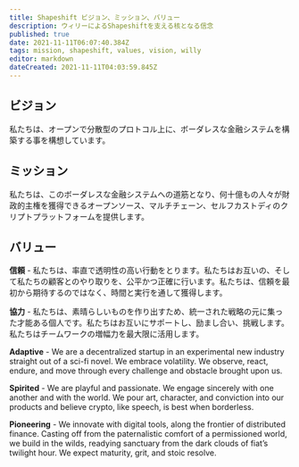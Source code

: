 ```yaml
---
title: Shapeshift ビジョン、ミッション、バリュー
description: ウィリーによるShapeshiftを支える核となる信念
published: true
date: 2021-11-11T06:07:40.384Z
tags: mission, shapeshift, values, vision, willy
editor: markdown
dateCreated: 2021-11-11T04:03:59.845Z
---
```


## ビジョン
私たちは、オープンで分散型のプロトコル上に、ボーダレスな金融システムを構築する事を構想しています。

## ミッション
私たちは、このボーダレスな金融システムへの道筋となり、何十億もの人々が財政的主権を獲得できるオープンソース、マルチチェーン、セルフカストディのクリプトプラットフォームを提供します。

## バリュー

**信頼** - 私たちは、率直で透明性の高い行動をとります。私たちはお互いの、そして私たちの顧客とのやり取りを、公平かつ正確に行います。私たちは、信頼を最初から期待するのではなく、時間と実行を通して獲得します。

**協力** - 私たちは、素晴らしいものを作り出すため、統一された戦略の元に集った才能ある個人です。私たちはお互いにサポートし、励まし合い、挑戦します。私たちはチームワークの増幅力を最大限に活用します。

**Adaptive** - We are a decentralized startup in an experimental new industry straight out of a sci-fi novel. We embrace volatility. We observe, react, endure, and move through every challenge and obstacle brought upon us.

**Spirited** - We are playful and passionate. We engage sincerely with one another and with the world. We pour art, character, and conviction into our products and believe crypto, like speech, is best when borderless.

**Pioneering** - We innovate with digital tools, along the frontier of distributed finance. Casting off from the paternalistic comfort of a permissioned world, we build in the wilds, readying sanctuary from the dark clouds of fiat’s twilight hour. We expect maturity, grit, and stoic resolve.